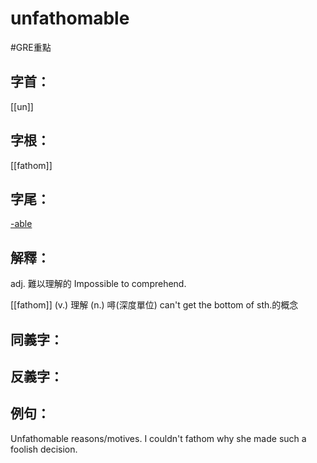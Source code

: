 # unfathomable

#GRE重點 
## 字首：
[[un]]

## 字根：
[[fathom]]

## 字尾：
[-able](/Root%20Prefix%20and%20Suffix/A/-able.md)

## 解釋：
adj.
難以理解的
Impossible to comprehend.

[[fathom]] 
(v.)
理解
(n.)
噚(深度單位)
can't get the bottom of sth.的概念

## 同義字：


## 反義字：

## 例句：
Unfathomable reasons/motives.
I couldn't fathom why she made such a foolish decision.